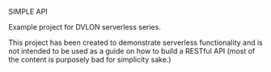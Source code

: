 SIMPLE API


Example project for DVLON serverless series.

This project has been created to demonstrate serverless functionality and is not intended to be used as a guide on how to build a RESTful API (most of the content is purposely bad for simplicity sake.)


